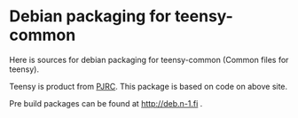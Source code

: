 Debian packaging for teensy-common
==================================

Here is sources for debian packaging for teensy-common (Common files for teensy).

Teensy is product from [PJRC](http://www.pjrc.com/teensy/).
This package is based on code on above site.

Pre build packages can be found at http://deb.n-1.fi .
